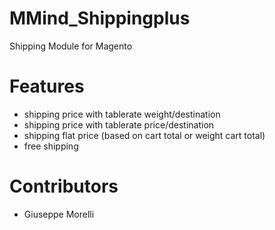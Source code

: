 MMind_Shippingplus
==================

Shipping Module for Magento

# Features
- shipping price with tablerate weight/destination
- shipping price with tablerate price/destination
- shipping flat price (based on cart total or weight cart total)
- free shipping

# Contributors
- Giuseppe Morelli
